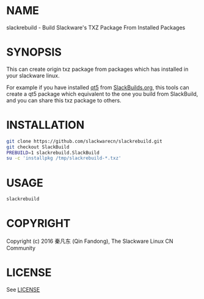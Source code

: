 # NAME

slackrebuild - Build Slackware's TXZ Package From Installed Packages

# SYNOPSIS

This can create origin txz package from packages which has installed in your slackware linux.

For example if you have installed [qt5](https://slackbuilds.org/repository/14.1/libraries/qt5) from [SlackBuilds.org](https://slackbuilds.org), this tools can create a qt5 package which equivalent to the one you build from SlackBuild, and you can share this txz package to others.

# INSTALLATION

```bash
git clone https://github.com/slackwarecn/slackrebuild.git
git checkout SlackBuild
PREBUILD=1 slackrebuild.SlackBuild
su -c 'installpkg /tmp/slackrebuild-*.txz'
```

# USAGE

```bash
slackrebuild
```

# COPYRIGHT

Copyright (c) 2016 秦凡东 (Qin Fandong), The Slackware Linux CN Community

# LICENSE

See [LICENSE](LICENSE)

